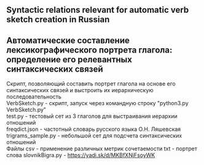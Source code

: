 ## Syntactic relations relevant for automatic verb sketch creation in Russian
## Автоматические составление лексикографического портрета глагола: определение его релевантных синтаксических связей  

Скрипт, позволяющий составить портрет глагола на основе его синтаксических связей и выстроить их иерархическую последовательность  
VerbSketch.py - скрипт, запуск через командную строку "python3.py VerbSketch.py"  
test.py - тестовый сет из 3 глаголов для выстраивания иерархии отношений  
freqdict.json - частотный словарь русского языка О.Н. Ляшевская  
trigrams_sample.py - небольшой сет для подсчета синтаксических отношений  
Файлы csv - применение различных метрик сочетаемости
txt - портрет слова
slovnikBigra.py - https://yadi.sk/d/MKBfXNjFsoyWK 
